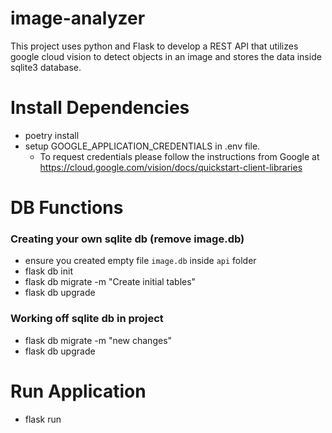 # image-analyzer
This project uses python and Flask to develop a REST API that utilizes google cloud vision to detect objects in an image and stores the data inside sqlite3 database.

# Install Dependencies
* poetry install
* setup GOOGLE_APPLICATION_CREDENTIALS in .env file.
  * To request credentials please follow the instructions from Google at https://cloud.google.com/vision/docs/quickstart-client-libraries

# DB Functions
### Creating your own sqlite db (remove image.db)
* ensure you created empty file `image.db` inside `api` folder
* flask db init
* flask db migrate -m "Create initial tables"
* flask db upgrade

### Working off sqlite db in project
* flask db migrate -m "new changes"
* flask db upgrade

# Run Application
* flask run
